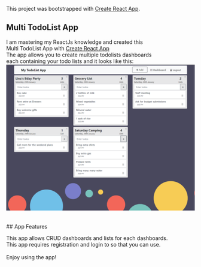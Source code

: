 This project was bootstrapped with [Create React App](https://github.com/facebook/create-react-app).

## Multi TodoList App

I am mastering my ReactJs knowledge and created this<br>
Multi TodoList App with [Create React App](https://github.com/facebook/create-react-app)<br>
The app allows you to create multiple todolists dashboards<br>
each containing your todo lists and it looks like this:<br>
![](client/src/lib/screen-shot.png)

<br>
## App Features

This app allows CRUD dashboards and lists for each dashboards.<br>
This app requires registration and login to so that you can use.<br>
<br>
Enjoy using the app!<br>

